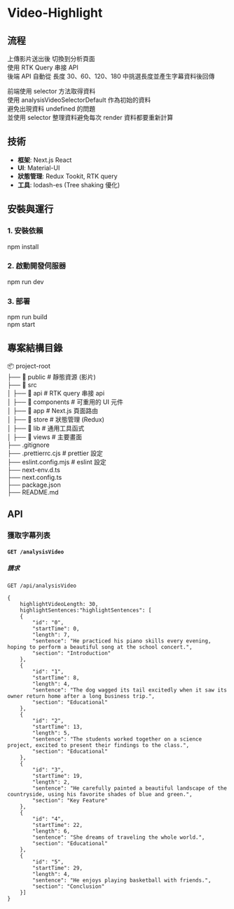 # Video-Highlight


## 流程

上傳影片送出後 切換到分析頁面  
使用 RTK Query 串接 API  
後端 API 自動從 長度 30、60、120、180 中挑選長度並產生字幕資料後回傳  

前端使用 selector 方法取得資料  
使用 analysisVideoSelectorDefault 作為初始的資料  
避免出現資料 undefined 的問題  
並使用 selector 整理資料避免每次 render 資料都要重新計算  
 
## 技術

- **框架**: Next.js React
- **UI**: Material-UI
- **狀態管理**: Redux Tookit, RTK query
- **工具**: lodash-es (Tree shaking 優化)

## 安裝與運行

### 1. 安裝依賴
npm install

### 2. 啟動開發伺服器
npm run dev

### 3. 部署
npm run build  
npm start

## 專案結構目錄

📦 project-root  
├── 📁 public        # 靜態資源 (影片)  
├── 📁 src  
│   ├── 📁 api        # RTK query 串接 api  
│   ├── 📁 components  # 可重用的 UI 元件  
│   ├── 📁 app       # Next.js 頁面路由  
│   ├── 📁 store       # 狀態管理 (Redux)  
│   ├── 📁 lib       # 通用工具函式  
│   ├── 📁 views      # 主要畫面  
├── .gitignore  
├── .prettierrc.cjs     # prettier 設定  
├── eslint.config.mjs   # eslint 設定  
├── next-env.d.ts  
├── next.config.ts  
├── package.json  
├── README.md  

## API 


### **獲取字幕列表**
#### `GET /analysisVideo`
##### **請求**
```http
GET /api/analysisVideo

{
    highlightVideoLength: 30,
    highlightSentences:"highlightSentences": [
    {
        "id": "0",
        "startTime": 0,
        "length": 7,
        "sentence": "He practiced his piano skills every evening, hoping to perform a beautiful song at the school concert.",
        "section": "Introduction"
    },
    {
        "id": "1",
        "startTime": 8,
        "length": 4,
        "sentence": "The dog wagged its tail excitedly when it saw its owner return home after a long business trip.",
        "section": "Educational"
    },
    {
        "id": "2",
        "startTime": 13,
        "length": 5,
        "sentence": "The students worked together on a science project, excited to present their findings to the class.",
        "section": "Educational"
    },
    {
        "id": "3",
        "startTime": 19,
        "length": 2,
        "sentence": "He carefully painted a beautiful landscape of the countryside, using his favorite shades of blue and green.",
        "section": "Key Feature"
    },
    {
        "id": "4",
        "startTime": 22,
        "length": 6,
        "sentence": "She dreams of traveling the whole world.",
        "section": "Educational"
    },
    {
        "id": "5",
        "startTime": 29,
        "length": 4,
        "sentence": "He enjoys playing basketball with friends.",
        "section": "Conclusion"
    }]
}